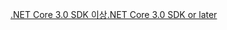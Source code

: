 [<span data-ttu-id="2f4c0-101">.NET Core 3.0 SDK 이상</span><span class="sxs-lookup"><span data-stu-id="2f4c0-101">.NET Core 3.0 SDK or later</span></span>](https://dotnet.microsoft.com/download/dotnet-core/3.0)
